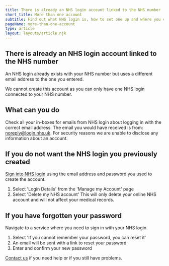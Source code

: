 ```yaml
---
title: There is already an NHS login account linked to the NHS number
short_title: More than one account
subtitle: Find out what NHS login is, how to set one up and where you can use it.
pageName: more-than-one-account
type: article
layout: layouts/article.njk
---
```


## There is already an NHS login account linked to the NHS number

An NHS login already exists with your NHS number but uses a different email address to the one you entered.

We cannot create this account as you can only have one NHS login connected to your NHS number.

##  What can you do

Check all your in-boxes for emails from NHS login about logging in with the correct email address. The email you would have received is from: noreply@login.nhs.uk. For security reasons we are unable to disclose any information about an account.

## If you do not want the NHS login you previously created

[Sign into NHS login](https://settings.login.nhs.uk/ 'NHS login settings') using the email address and password you used to create the account.

1. Select 'Login Details' from the 'Manage my Account' page
2. Select 'Delete my NHS account'
This will only delete your online NHS account and will not affect your medical records.

## If you have forgotten your password

Navigate to a service where you need to sign in with your NHS login.

1. Select 'If you cannot remember your password, you can reset it'
2. An email will be sent with a link to reset your password
3. Enter and confirm your new password

[Contact us](/contact?error=CID1111 'Contact us') if you need help or if you still have problems.